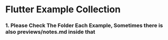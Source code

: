 # Flutter Example Collection

### 1. Please Check The Folder Each Example, Sometimes there is also previews/notes.md inside that

